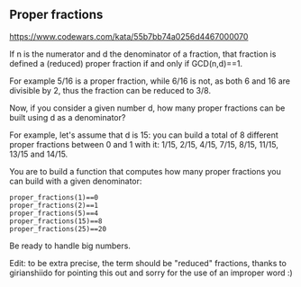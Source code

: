 ## Proper fractions

https://www.codewars.com/kata/55b7bb74a0256d4467000070

If n is the numerator and d the denominator of a fraction, that fraction is defined a (reduced) proper fraction if and only if GCD(n,d)==1.

For example 5/16 is a proper fraction, while 6/16 is not, as both 6 and 16 are divisible by 2, thus the fraction can be reduced to 3/8.

Now, if you consider a given number d, how many proper fractions can be built using d as a denominator?

For example, let's assume that d is 15: you can build a total of 8 different proper fractions between 0 and 1 with it: 1/15, 2/15, 4/15, 7/15, 8/15, 11/15, 13/15 and 14/15.

You are to build a function that computes how many proper fractions you can build with a given denominator:

```
proper_fractions(1)==0
proper_fractions(2)==1
proper_fractions(5)==4
proper_fractions(15)==8
proper_fractions(25)==20
```

Be ready to handle big numbers.

Edit: to be extra precise, the term should be "reduced" fractions, thanks to girianshiido for pointing this out and sorry for the use of an improper word :)
